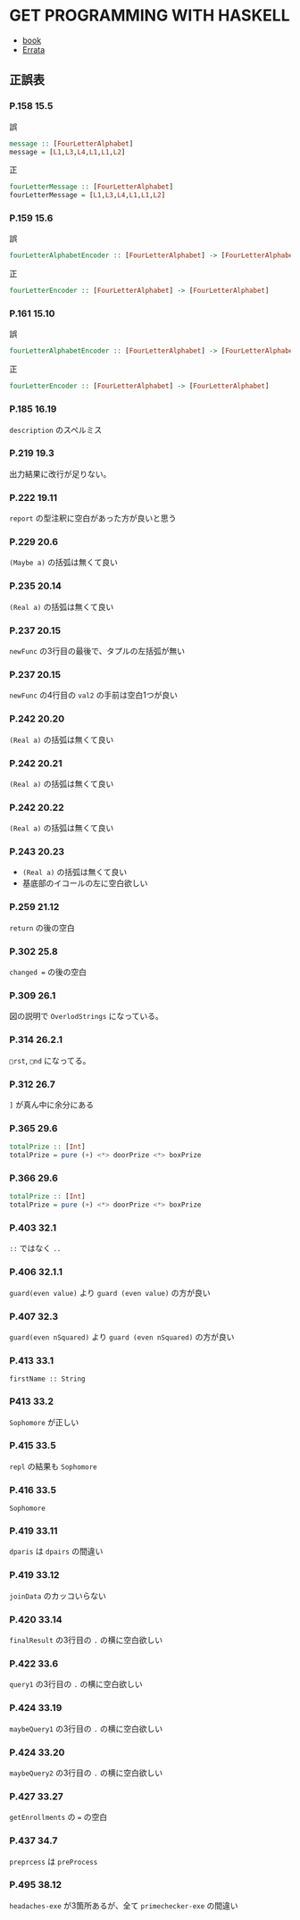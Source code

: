 # GET PROGRAMMING WITH HASKELL

- [book](https://www.manning.com/books/get-programming-with-haskell)
- [Errata](https://manning-content.s3.amazonaws.com/download/4/699ce32-de8b-4b62-880a-9cbd4a0a4624/Kurt_GetProgrammingwithHaskell_err3.html)

## 正誤表

### P.158 15.5

誤

```hs
message :: [FourLetterAlphabet]
message = [L1,L3,L4,L1,L1,L2]
```

正

```hs
fourLetterMessage :: [FourLetterAlphabet]
fourLetterMessage = [L1,L3,L4,L1,L1,L2]
```

### P.159 15.6

誤

```hs
fourLetterAlphabetEncoder :: [FourLetterAlphabet] -> [FourLetterAlphabet]
```

正

```hs
fourLetterEncoder :: [FourLetterAlphabet] -> [FourLetterAlphabet]
```

### P.161 15.10

誤

```hs
fourLetterAlphabetEncoder :: [FourLetterAlphabet] -> [FourLetterAlphabet]
```

正

```hs
fourLetterEncoder :: [FourLetterAlphabet] -> [FourLetterAlphabet]
```

### P.185 16.19

`description` のスペルミス

### P.219 19.3

出力結果に改行が足りない。

### P.222 19.11

`report` の型注釈に空白があった方が良いと思う

### P.229 20.6

`(Maybe a)` の括弧は無くて良い

### P.235 20.14

`(Real a)` の括弧は無くて良い

### P.237 20.15

`newFunc` の3行目の最後で、タプルの左括弧が無い

### P.237 20.15

`newFunc` の4行目の `val2` の手前は空白1つが良い

### P.242 20.20

`(Real a)` の括弧は無くて良い

### P.242 20.21

`(Real a)` の括弧は無くて良い

### P.242 20.22

`(Real a)` の括弧は無くて良い

### P.243 20.23

- `(Real a)` の括弧は無くて良い
- 基底部のイコールの左に空白欲しい

### P.259 21.12

`return` の後の空白

### P.302 25.8

`changed =` の後の空白

### P.309 26.1

図の説明で `OverlodStrings` になっている。

### P.314 26.2.1

`□rst`, `□nd` になってる。

### P.312 26.7

`]` が真ん中に余分にある

### P.365 29.6

```hs
totalPrize :: [Int]
totalPrize = pure (+) <*> doorPrize <*> boxPrize
```

### P.366 29.6

```hs
totalPrize :: [Int]
totalPrize = pure (+) <*> doorPrize <*> boxPrize
```

### P.403 32.1

`::` ではなく `..`

### P.406 32.1.1

`guard(even value)` より `guard (even value)` の方が良い

### P.407 32.3

`guard(even nSquared)` より `guard (even nSquared)` の方が良い

### P.413 33.1

`firstName :: String`

### P413 33.2

`Sophomore` が正しい

### P.415 33.5

`repl` の結果も `Sophomore`

### P.416 33.5

`Sophomore`

### P.419 33.11

`dparis` は `dpairs` の間違い

### P.419 33.12

`joinData` のカッコいらない

### P.420 33.14

`finalResult` の3行目の `.` の横に空白欲しい

### P.422 33.6

`query1` の3行目の `.` の横に空白欲しい

### P.424 33.19

`maybeQuery1` の3行目の `.` の横に空白欲しい

### P.424 33.20

`maybeQuery2` の3行目の `.` の横に空白欲しい

### P.427 33.27

`getEnrollments` の `=` の空白

### P.437 34.7

`preprcess` は `preProcess`

### P.495 38.12

`headaches-exe` が3箇所あるが、全て `primechecker-exe` の間違い